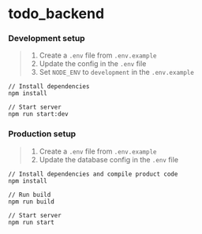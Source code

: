 # todo_backend

### Development setup
> 1. Create a `.env` file from `.env.example`
> 2. Update the config in the `.env` file
> 3. Set `NODE_ENV` to `development` in the `.env.example`
```
// Install dependencies
npm install
```
```
// Start server
npm run start:dev
```

### Production setup
> 1. Create a `.env` file from `.env.example`
> 2. Update the database config in the `.env` file
```
// Install dependencies and compile product code
npm install
```
```
// Run build
npm run build
```
```
// Start server
npm run start
```